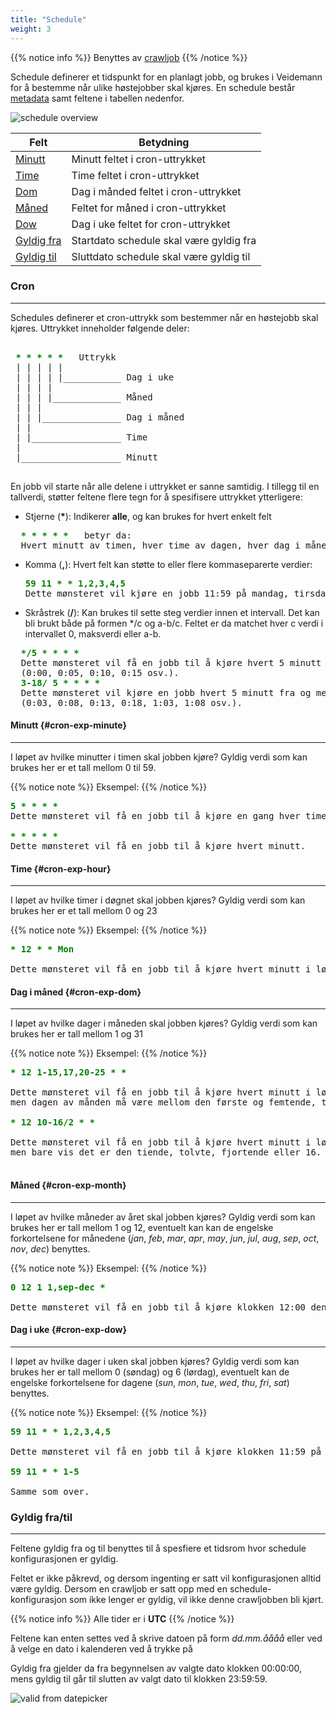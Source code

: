 ```yaml
---
title: "Schedule"
weight: 3
---
```


{{% notice info %}}
Benyttes av [crawljob](../crawljob)
{{% /notice %}}


Schedule definerer et tidspunkt for en planlagt jobb, og brukes i Veidemann for å bestemme når ulike høstejobber skal kjøres.
En schedule består [metadata](../#veidemann-meta) samt feltene i tabellen nedenfor.  


![schedule overview](/img/schedule/veidemann_dashboard_crawlscheduleconfig.png)



Felt                               | Betydning
-----------------------------------|-------------------------------
[Minutt](#cron-exp-minute)         | Minutt feltet i cron-uttrykket
[Time](#cron-exp-hour)             | Time feltet i cron-uttrykket
[Dom](#cron-exo-dom)               | Dag i månded feltet i cron-uttrykket
[Måned](#cron-exp-month)           | Feltet for måned i cron-uttrykket
[Dow](#cron-exp-dow)               | Dag i uke feltet for cron-uttrykket
[Gyldig fra](#schedule-valid-from) | Startdato schedule skal være gyldig fra
[Gyldig til](#schedule-valid-to)   | Sluttdato schedule skal være gyldig til




### Cron 
--------

Schedules definerer et cron-uttrykk som bestemmer når en høstejobb skal kjøres.
Uttrykket inneholder følgende deler:

<pre> 
<b style="color: green"> * * * * * </b>  Uttrykk
 | | | | |
 | | | | |___________ Dag i uke
 | | | |
 | | | |_____________ Måned
 | | |
 | | |_______________ Dag i måned
 | |
 | |_________________ Time
 |
 |___________________ Minutt

</pre>  

En jobb vil starte når alle delene i uttrykket er sanne samtidig.
I tillegg til en tallverdi, støtter feltene flere tegn for å spesifisere uttrykket ytterligere:  
  

* Stjerne (__*__): Indikerer **alle**, og kan brukes for hvert enkelt felt  
<pre>
  <b style="color: green">* * * * * </b>  betyr da:
  Hvert minutt av timen, hver time av dagen, hver dag i måneden, hver måned i året, hver dag i uken
</pre>  

* Komma (__,__): Hvert felt kan støtte to eller flere kommaseparerte verdier:
  <pre>
  <b style="color: green">59 11 * * 1,2,3,4,5 </b>
  Dette mønsteret vil kjøre en jobb 11:59 på mandag, tirsdag, onsdag , torsdag og fredag.
  </pre>  

* Skråstrek (__/__): Kan brukes til sette steg verdier innen et intervall.
 Det kan bli brukt både på formen &ast;/c og a-b/c.
Feltet er da matchet hver c verdi i intervallet 0, maksverdi eller a-b.  
<pre>
  <b style="color: green">*/5 * * * *</b>
  Dette mønsteret vil få en jobb til å kjøre hvert 5 minutt
  (0:00, 0:05, 0:10, 0:15 osv.).  
  <b style="color: green">3-18/ 5 * * * *</b>
  Dette mønsteret vil kjøre en jobb hvert 5 minutt fra og med det 3 minuttet i timen opp til det 18.  
  (0:03, 0:08, 0:13, 0:18, 1:03, 1:08 osv.). 
</pre>

#### Minutt {#cron-exp-minute}
--------------------------------
I løpet av hvilke minutter i timen skal jobben kjøre? Gyldig verdi som kan brukes her er et tall mellom 0 til 59.

{{% notice note %}}
Eksempel:
{{% /notice %}}

<pre>
<b style="color: green">5 * * * *</b>
Dette mønsteret vil få en jobb til å kjøre en gang hver time ved starten på det femte minuttet (00:05, 01:05, 02:05 osv.).  

<b style="color: green">* * * * *</b>
Dette mønsteret vil få en jobb til å kjøre hvert minutt.
</pre>



#### Time {#cron-exp-hour}
--------------------------

I løpet av hvilke timer i døgnet skal jobben kjøres? Gyldig verdi som kan brukes her er et tall mellom 0 og 23

{{% notice note %}}
Eksempel:
{{% /notice %}}

<pre>
<b style="color: green">* 12 * * Mon</b>  

Dette mønsteret vil få en jobb til å kjøre hvert minutt i løpet av den 12. timen på mandager.
</pre>

#### Dag i måned {#cron-exp-dom}
-------------------------------

I løpet av hvilke dager i måneden skal jobben kjøres? Gyldig verdi som kan brukes her er tall mellom 1 og 31

{{% notice note %}}
Eksempel:
{{% /notice %}}

<pre>
<b style="color: green">* 12 1-15,17,20-25 * *</b>  

Dette mønsteret vil få en jobb til å kjøre hvert minutt i løpet av den 12. timen av dagen, 
men dagen av månden må være mellom den første og femtende, tjuende og tjuefemte, eller det må være den 17.  

<b style="color: green">* 12 10-16/2 * *</b>  

Dette mønsteret vil få en jobb til å kjøre hvert minutt i løpet av den 12. timen av dagen,
men bare vis det er den tiende, tolvte, fjortende eller 16. dagen i måneden.

</pre>


#### Måned {#cron-exp-month}
----------------------------

I løpet av hvilke måneder av året skal jobben kjøres? Gyldig verdi som kan brukes her er tall mellom 1 og 12, 
eventuelt kan kan de engelske forkortelsene for månedene (*jan*, *feb*, *mar*, *apr*, *may*, *jun*, *jul*,
 *aug*, *sep*, *oct*, *nov*, *dec*) benyttes.

{{% notice note %}}
Eksempel:
{{% /notice %}}

<pre>
<b style="color: green">0 12 1 1,sep-dec *</b>

Dette mønsteret vil få en jobb til å kjøre klokken 12:00 den første i måneden for januer og september til desember.
</pre>

#### Dag i uke {#cron-exp-dow}
------------------------------

I løpet av hvilke dager i uken skal jobben kjøres? Gyldig verdi som kan brukes her er tall mellom 0 (søndag) og 6 (lørdag),
 eventuelt kan de engelske forkortelsene for dagene (*sun*, *mon*, *tue*, *wed*, *thu*, *fri*, *sat*) benyttes.

{{% notice note %}}
Eksempel:
{{% /notice %}}

<pre>
<b style="color: green">59 11 * * 1,2,3,4,5</b>  

Dette mønsteret vil få en jobb til å kjøre klokken 11:59 på mandag, tirsdag, onsdag, torsdag and fredag.  

<b style="color: green">59 11 * * 1-5</b>  

Samme som over.
</pre>

### Gyldig fra/til
------------------

Feltene gyldig fra og til benyttes til å spesfiere et tidsrom hvor schedule konfigurasjonen er gyldig. 

Feltet er ikke påkrevd, og dersom ingenting er satt vil konfigurasjonen alltid være gyldig. 
Dersom en crawljob er satt opp med en schedule-konfigurasjon som ikke lenger er gyldig, vil ikke denne crawljobben bli kjørt.

{{% notice info %}}
Alle tider er i <b>UTC</b>
{{% /notice %}}

Feltene kan enten settes ved å skrive datoen på form *dd.mm.åååå* eller ved å velge en dato i kalenderen ved å trykke på <i class="fa fa-calendar"></i>

Gyldig fra gjelder da fra begynnelsen av valgte dato klokken 00:00:00, mens gyldig til går til slutten av valgt dato til klokken 23:59:59.  


![valid from datepicker](/img/schedule/veidemann_dashboard_schedule_validfrom.png)